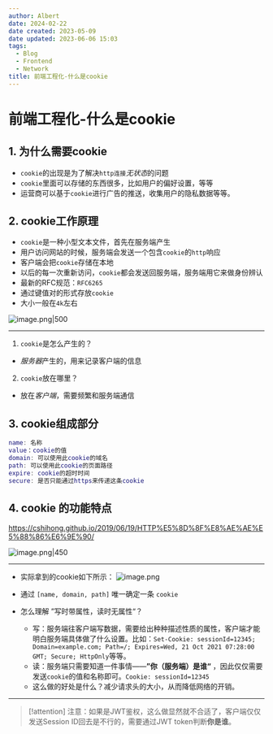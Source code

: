 ```yaml
---
author: Albert
date: 2024-02-22
date created: 2023-05-09
date updated: 2023-06-06 15:03
tags:
  - Blog
  - Frontend
  - Network
title: 前端工程化-什么是cookie
---
```


# 前端工程化-什么是cookie

## 1. 为什么需要cookie

- `cookie`的出现是为了解决`http连接`*无状态*的问题
- `cookie`里面可以存储的东西很多，比如用户的偏好设置，等等
- 运营商可以基于`cookie`进行广告的推送，收集用户的隐私数据等等。

## 2. cookie工作原理

- `cookie`是一种小型文本文件，首先在服务端产生
- 用户访问网站的时候，服务端会发送一个包含`cookie`的`http`响应
- 客户端会把`cookie`存储在本地
- 以后的每一次重新访问，`cookie`都会发送回服务端，服务端用它来做身份辨认
- 最新的RFC规范：`RFC6265`
- 通过键值对的形式存放`cookie`
- 大小一般在`4k`左右

![image.png|500](https://img-20221128.oss-cn-shanghai.aliyuncs.com/img-2023-05/20230606144720.png)

---

1. `cookie`是怎么产生的？

- *服务器*产生的，用来记录客户端的信息

2. `cookie`放在哪里？

- 放在*客户端*，需要频繁和服务端通信

## 3. cookie组成部分

```lua
name: 名称
value：cookie的值
domain: 可以使用此cookie的域名
path: 可以使用此cookie的页面路径
expire: cookie的超时时间
secure: 是否只能通过https来传递这条cookie
```

## 4. cookie 的功能特点

https://cshihong.github.io/2019/06/19/HTTP%E5%8D%8F%E8%AE%AE%E5%88%86%E6%9E%90/

![image.png|450](https://img-20221128.oss-cn-shanghai.aliyuncs.com/img-2023-05/20230606145042.png)

---

- 实际拿到的cookie如下所示：
  ![image.png](https://img-20221128.oss-cn-shanghai.aliyuncs.com/img-2023-05/20230606145338.png)

- 通过 `[name, domain, path]` 唯一确定一条 `cookie`
- 怎么理解 ”写时带属性，读时无属性“？
  - 写：服务端往客户端写数据，需要给出种种描述性质的属性，客户端才能明白服务端具体做了什么设置。比如：`Set-Cookie: sessionId=12345; Domain=example.com; Path=/; Expires=Wed, 21 Oct 2021 07:28:00 GMT; Secure; HttpOnly`等等。
  - 读：服务端只需要知道一件事情——**”你（服务端）是谁“** ，因此仅仅需要发送`cookie`的值和名称即可。`Cookie: sessionId=12345`
  - 这么做的好处是什么？减少请求头的大小，从而降低网络的开销。

---

> [!attention]
> 注意：如果是JWT鉴权，这么做显然就不合适了，客户端仅仅发送Session ID回去是不行的，需要通过JWT token判断**你是谁**。
